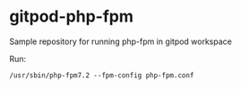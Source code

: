 # gitpod-php-fpm
Sample repository for running php-fpm in gitpod workspace

Run:

```
/usr/sbin/php-fpm7.2 --fpm-config php-fpm.conf
```
